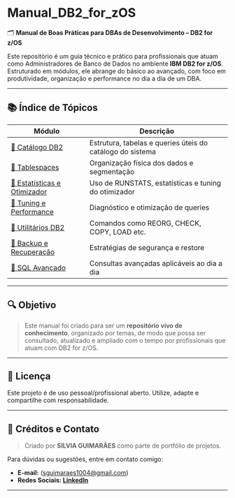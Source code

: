 # Manual_DB2_for_zOS

🗂️ **Manual de Boas Práticas para DBAs de Desenvolvimento – DB2 for z/OS**

Este repositório é um guia técnico e prático para profissionais que atuam como Administradores de Banco de Dados no ambiente **IBM DB2 for z/OS**. Estruturado em módulos, ele abrange do básico ao avançado, com foco em produtividade, organização e performance no dia a dia de um DBA.

---

## 📚 Índice de Tópicos

| Módulo | Descrição |
|--------|-----------|
| [📁 Catálogo DB2](catalogo/catalogo-db2.md) | Estrutura, tabelas e queries úteis do catálogo do sistema |
| [📁 Tablespaces](tablespaces/tablespaces.md) | Organização física dos dados e segmentação |
| [📁 Estatísticas e Otimizador](estatisticas/estatisticas.md) | Uso de RUNSTATS, estatísticas e tuning do otimizador |
| [📁 Tuning e Performance](desempenho/tunning-consultas.md) | Diagnóstico e otimização de queries |
| [📁 Utilitários DB2](utilitarios/utilities.md) | Comandos como REORG, CHECK, COPY, LOAD etc. |
| [📁 Backup e Recuperação](backup-recuperacao/backup-recovery.md) | Estratégias de segurança e restore |
| [📁 SQL Avançado](sql-avancado/sql-exemplos.md) | Consultas avançadas aplicáveis ao dia a dia |

---

## 🔍 Objetivo

> Este manual foi criado para ser um **repositório vivo de conhecimento**, organizado por temas, de modo que possa ser consultado, atualizado e ampliado com o tempo por profissionais que atuam com DB2 for z/OS.

---

## 📌 Licença

Este projeto é de uso pessoal/profissional aberto. Utilize, adapte e compartilhe com responsabilidade.

---

## 📌 Créditos e Contato

> Criado por **SILVIA GUIMARÃES** como parte de portfólio de projetos.

Para dúvidas ou sugestões, entre em contato comigo:
- **E-mail:** (sguimaraes1004@gmail.com)
- **Redes Sociais: [LinkedIn](https://www.linkedin.com/in/silvia-maria-guimar%C3%A3es-costa-3a01b423b)**
  
---
